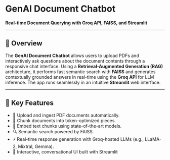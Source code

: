 # GenAI Document Chatbot

**Real-time Document Querying with Groq API, FAISS, and Streamlit**

---

## 🚀 Overview
The **GenAI Document Chatbot** allows users to upload PDFs and interactively ask questions about the document contents through a responsive chat interface. Using a **Retrieval-Augmented Generation (RAG)** architecture, it performs fast semantic search with **FAISS** and generates contextually grounded answers in real-time using the **Groq API** for LLM inference. The app runs seamlessly in an intuitive **Streamlit** web interface.

---

## 🧠 Key Features

- 📄 Upload and ingest PDF documents automatically.
- 🧬 Chunk documents into token-optimized pieces.
- 🧰 Embed text chunks using state-of-the-art models.
- 🔍 Semantic search powered by FAISS.
- ⚡ Real-time response generation with Groq-hosted LLMs (e.g., LLaMA-2, Mixtral, Gemma).
- 💬 Interactive, conversational UI built with Streamlit

